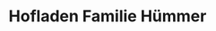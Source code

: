 ---
title: "Hofladen Familie Hümmer"
url: /bad-staffelstein/hofladen-familie-huemmer/
shop: Hofladen
---
